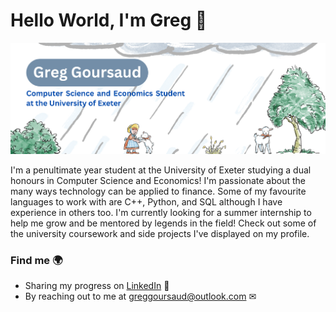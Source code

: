 # Hello World, I'm Greg 👋

![banner showing my name](https://github.com/greggoursaud/greggoursaud/blob/main/Greg%20Goursaud%20(1700%20x%20600%20px)%20(1).png?raw=true)

I'm a penultimate year student at the University of Exeter studying a dual honours in Computer Science and Economics! I'm passionate about the many ways technology can be applied to finance. Some of my favourite languages to work with are C++, Python, and SQL although I have experience in others too. I'm currently looking for a summer internship to help me grow and be mentored by legends in the field! Check out some of the university coursework and side projects I've displayed on my profile.

### Find me 🌍
- Sharing my progress on <a href="https://www.linkedin.com/in/gregorygoursaud/">LinkedIn</a> 💼
- By reaching out to me at greggoursaud@outlook.com ✉ 

<!--
**greggoursaud/greggoursaud** is a ✨ _special_ ✨ repository because its `README.md` (this file) appears on your GitHub profile.

Here are some ideas to get you started:

- 🔭 I’m currently working on ...
- 🌱 I’m currently learning ...
- 👯 I’m looking to collaborate on ...
- 🤔 I’m looking for help with ...
- 💬 Ask me about ...
- 📫 How to reach me: ...
- 😄 Pronouns: .
- ⚡ Fun fact: ...
-->
